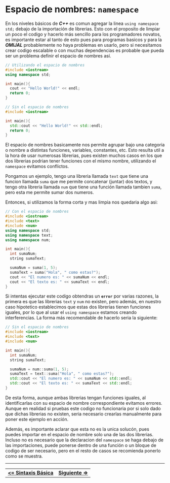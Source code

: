 # Espacio de nombres: `namespace`

En los niveles básicos de ***C++*** es comun agregar la linea `using namespace std;` debajo de la importación de librerias. Esto con el proposito de limpiar un poco el codigo y hacerlo más sencillo para los programadores novatos, es importante estar al tanto de esto pues para programas basicos y para la ***OMIJAL*** probablemente no haya problemas en usarlo, pero si necesitamos crear codigo escalable o con muchas dependencias es probable que pueda ser un problema definir el espacio de nombres así.

```cpp
// Utilizando el espacio de nombres
#include <iostream>
using namespace std;

int main(){
  cout << "Hello World!" << endl;
  return 0;
}
```

```cpp
// Sin el espacio de nombres
#include <iostream>

int main(){
  std::cout << "Hello World!" << std::endl;
  return 0;
}
```

El espacio de nombres basicamente nos permite agrupar bajo una categoria o nombre a distintas funciones, variables, constantes, etc. Esto resulta util a la hora de usar numerosas librerias, pues existen muchos casos en los que dos librerias podrian tener funciones con el mismo nombre, utilizando el `namespace` evitamos conflictos.

Pongamos un ejemplo, tengo una libreria llamada `text` que tiene una funcion llamada `suma` que me permite concatenar (juntar) dos textos, y tengo otra libreria llamada `num` que tiene una función llamada tambien `suma`, pero esta me permite sumar dos numeros.

Entonces, si utilizamos la forma corta y mas limpia nos quedaria algo asi:

```cpp
// Con el espacio de nombres
#include <iostream>
#include <text>
#include <num>
using namespace std;
using namespace text;
using namespace num;

int main(){
  int sumaNum;
  string sumaText;

  sumaNum = suma(1, 5);
  sumaText = suma("Hola", " como estas?");
  cout << "El numero es: " << sumaNum << endl;
  cout << "El texto es: " << sumaText << endl;
}
```

Si intentas ejecutar este codigo obtendras un **`error`** por varias razones, la primera es que las librerias `text` y `num` no existen, pero además, en nuestro caso hipotetico establecimos que estas dos librerias tienen funciones iguales, por lo que al usar el `using namespace` estamos creando interferencias. La forma más recomendable de hacerlo seria la siguiente:

```cpp
// Sin el espacio de nombres
#include <iostream>
#include <text>
#include <num>

int main(){
  int sumaNum;
  string sumaText;

  sumaNum = num::suma(1, 5);
  sumaText = text::suma("Hola", " como estas?");
  std::cout << "El numero es: " << sumaNum << std::endl;
  std::cout << "El texto es: " << sumaText << std::endl;
}
```

De esta forma, aunque ambas librerias tengan funciones iguales, al identificarlas con su espacio de nombre correspondiente evitamos errores. Aunque en realidad si pruebas este codigo no funcionaria por si solo dado que dichas librerias no existen, seria necesario crearlas manualmente para poner este ejemplo en acción.

Además, es importante aclarar que esta no es la unica solucón, pues puedes importar en el espacio de nombre solo una de las dos librerias. Incluso no es necesario que la declaracion del `namespace` se haga debajo de las importaciones, puede ponerse dentro de una función o un bloque de codigo de ser necesario, pero en el resto de casos se recomienda ponerlo como se muestra. 



<hr><div align="center"><table><tr>
  <td><b><a href="./basic-syntax.md#sintaxis-básica-"><=  Sintaxis Básica  </a></b></td>
  <td><b><a href="#">  Siguiente  =></a></b></td>
</tr></table></div>
